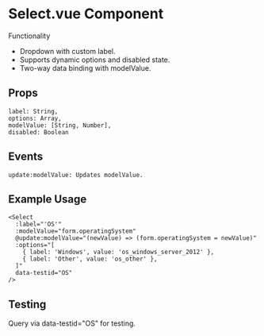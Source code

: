 # Select.vue Component

Functionality

- Dropdown with custom label.
- Supports dynamic options and disabled state.
- Two-way data binding with modelValue.

## Props

```
label: String,
options: Array,
modelValue: [String, Number],
disabled: Boolean
```

## Events

```
update:modelValue: Updates modelValue.
```

## Example Usage

```
<Select
  :label="'OS'"
  :modelValue="form.operatingSystem"
  @update:modelValue="(newValue) => (form.operatingSystem = newValue)"
  :options="[
    { label: 'Windows', value: 'os_windows_server_2012' },
    { label: 'Other', value: 'os_other' },
  ]"
  data-testid="OS"
/>
```

## Testing

Query via data-testid="OS" for testing.
